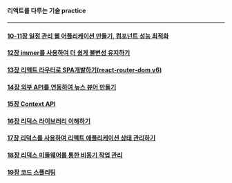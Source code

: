 #### 리액트를 다루는 기술 practice 
___________________________________
#### [10-11장 일정 관리 웹 어플리케이션 만들기, 컴포넌트 성능 최적화](https://github.com/ssdd33/react-todo-app)
#### [12장 immer를 사용하여 더 쉽게 불변성 유지하기](https://github.com/ssdd33/React_practice/tree/master/immer-tutorial)
#### [13장 리액트 라우터로 SPA개발하기(react-router-dom v6)](https://github.com/ssdd33/React_practice/tree/master/router-tutorial)
#### [14장 외부 API를 연동하여 뉴스 뷰어 만들기](https://github.com/ssdd33/React_practice/tree/master/news-viewer)
#### [15장 Context API](https://github.com/ssdd33/React_practice/tree/master/context-tutorial)
#### [16장 리덕스 라이브러리 이해하기](https://github.com/ssdd33/React_practice/tree/master/vanilla-redux)
#### [17장 리덕스를 사용하여 리액트 애플리케이션 상태 관리하기]()
#### [18장 리덕스 미들웨어를 통한 비동기 작업 관리]()
#### [19장 코드 스플리팅]()
